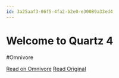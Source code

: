 ```yaml
---
id: 3a25aaf3-06f5-4fa2-b2e0-e30089a33ed4
---
```


# Welcome to Quartz 4
#Omnivore

[Read on Omnivore](https://omnivore.app/me/https-quartz-jzhao-xyz-191ede27ef5)
[Read Original](https://quartz.jzhao.xyz)


